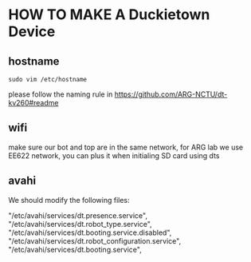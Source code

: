 # HOW TO MAKE A Duckietown Device

## hostname

```
sudo vim /etc/hostname
```
please follow the naming rule in https://github.com/ARG-NCTU/dt-kv260#readme

## wifi

make sure our bot and top are in the same network, for ARG lab we use EE622 network, you can plus it when initialing SD card using dts

## avahi

We should modify the following files:

"/etc/avahi/services/dt.presence.service",
            "/etc/avahi/services/dt.robot_type.service",
            "/etc/avahi/services/dt.booting.service.disabled",
            "/etc/avahi/services/dt.robot_configuration.service",
            "/etc/avahi/services/dt.booting.service",

